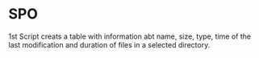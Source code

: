 # SPO
1st Script creats a table with information abt name, size, type, time of the last modification and duration of files in a selected directory.
